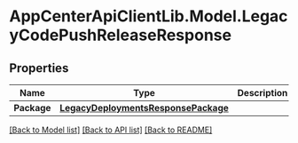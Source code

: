# AppCenterApiClientLib.Model.LegacyCodePushReleaseResponse
## Properties

Name | Type | Description | Notes
------------ | ------------- | ------------- | -------------
**Package** | [**LegacyDeploymentsResponsePackage**](LegacyDeploymentsResponsePackage.md) |  | 

[[Back to Model list]](../README.md#documentation-for-models) [[Back to API list]](../README.md#documentation-for-api-endpoints) [[Back to README]](../README.md)

